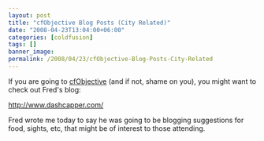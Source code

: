 ```yaml
---
layout: post
title: "cfObjective Blog Posts (City Related)"
date: "2008-04-23T13:04:00+06:00"
categories: [coldfusion]
tags: []
banner_image: 
permalink: /2008/04/23/cfObjective-Blog-Posts-City-Related
---
```


If you are going to <a href="http://www.cfobjective.com">cfObjective</a> (and if not, shame on you), you might want to check out Fred's blog:

<a href="http://www.dashcapper.com/">http://www.dashcapper.com/</a>

Fred wrote me today to say he was going to be blogging suggestions for food, sights, etc, that might be of interest to those attending.